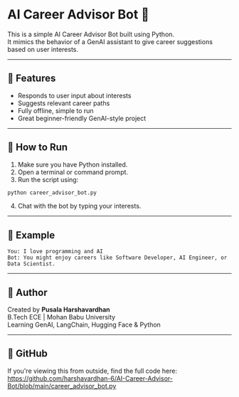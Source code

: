 # AI Career Advisor Bot 🤖

This is a simple AI Career Advisor Bot built using Python.  
It mimics the behavior of a GenAI assistant to give career suggestions based on user interests.

---

## 🧠 Features
- Responds to user input about interests
- Suggests relevant career paths
- Fully offline, simple to run
- Great beginner-friendly GenAI-style project

---

## 🚀 How to Run

1. Make sure you have Python installed.
2. Open a terminal or command prompt.
3. Run the script using:

```bash
python career_advisor_bot.py
```

4. Chat with the bot by typing your interests.

---

## 💬 Example

```
You: I love programming and AI  
Bot: You might enjoy careers like Software Developer, AI Engineer, or Data Scientist.
```

---

## 📌 Author

Created by **Pusala Harshavardhan**  
B.Tech ECE | Mohan Babu University  
Learning GenAI, LangChain, Hugging Face & Python

---

## 🔗 GitHub

If you're viewing this from outside, find the full code here:  
https://github.com/harshavardhan-6/AI-Career-Advisor-Bot/blob/main/career_advisor_bot.py
